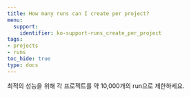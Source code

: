 ```yaml
---
title: How many runs can I create per project?
menu:
  support:
    identifier: ko-support-runs_create_per_project
tags:
- projects
- runs
toc_hide: true
type: docs
---
```


최적의 성능을 위해 각 프로젝트를 약 10,000개의 run으로 제한하세요.
